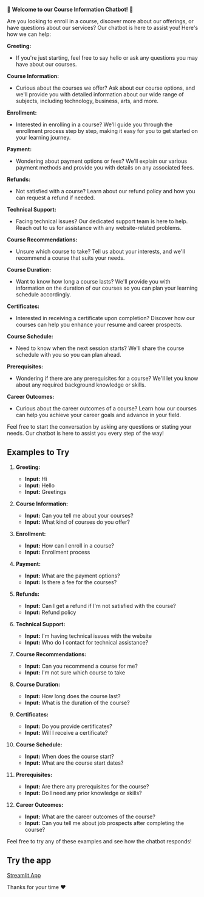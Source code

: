 👋 **Welcome to our Course Information Chatbot!** 👋

Are you looking to enroll in a course, discover more about our offerings, or have questions about our services? Our chatbot is here to assist you! Here's how we can help:

**Greeting:**
- If you're just starting, feel free to say hello or ask any questions you may have about our courses.

**Course Information:**
- Curious about the courses we offer? Ask about our course options, and we'll provide you with detailed information about our wide range of subjects, including technology, business, arts, and more.

**Enrollment:**
- Interested in enrolling in a course? We'll guide you through the enrollment process step by step, making it easy for you to get started on your learning journey.

**Payment:**
- Wondering about payment options or fees? We'll explain our various payment methods and provide you with details on any associated fees.

**Refunds:**
- Not satisfied with a course? Learn about our refund policy and how you can request a refund if needed.

**Technical Support:**
- Facing technical issues? Our dedicated support team is here to help. Reach out to us for assistance with any website-related problems.

**Course Recommendations:**
- Unsure which course to take? Tell us about your interests, and we'll recommend a course that suits your needs.

**Course Duration:**
- Want to know how long a course lasts? We'll provide you with information on the duration of our courses so you can plan your learning schedule accordingly.

**Certificates:**
- Interested in receiving a certificate upon completion? Discover how our courses can help you enhance your resume and career prospects.

**Course Schedule:**
- Need to know when the next session starts? We'll share the course schedule with you so you can plan ahead.

**Prerequisites:**
- Wondering if there are any prerequisites for a course? We'll let you know about any required background knowledge or skills.

**Career Outcomes:**
- Curious about the career outcomes of a course? Learn how our courses can help you achieve your career goals and advance in your field.

Feel free to start the conversation by asking any questions or stating your needs. Our chatbot is here to assist you every step of the way!


## Examples to Try

1. **Greeting:**
   - **Input:** Hi
   - **Input:** Hello
   - **Input:** Greetings

2. **Course Information:**
   - **Input:** Can you tell me about your courses?
   - **Input:** What kind of courses do you offer?

3. **Enrollment:**
   - **Input:** How can I enroll in a course?
   - **Input:** Enrollment process

4. **Payment:**
   - **Input:** What are the payment options?
   - **Input:** Is there a fee for the courses?

5. **Refunds:**
   - **Input:** Can I get a refund if I'm not satisfied with the course?
   - **Input:** Refund policy

6. **Technical Support:**
   - **Input:** I'm having technical issues with the website
   - **Input:** Who do I contact for technical assistance?

7. **Course Recommendations:**
   - **Input:** Can you recommend a course for me?
   - **Input:** I'm not sure which course to take

8. **Course Duration:**
   - **Input:** How long does the course last?
   - **Input:** What is the duration of the course?

9. **Certificates:**
   - **Input:** Do you provide certificates?
   - **Input:** Will I receive a certificate?

10. **Course Schedule:**
    - **Input:** When does the course start?
    - **Input:** What are the course start dates?

11. **Prerequisites:**
    - **Input:** Are there any prerequisites for the course?
    - **Input:** Do I need any prior knowledge or skills?

12. **Career Outcomes:**
    - **Input:** What are the career outcomes of the course?
    - **Input:** Can you tell me about job prospects after completing the course?

Feel free to try any of these examples and see how the chatbot responds!


## Try the app
[Streamlit App](https://reviews-sentiment-analysis.streamlit.app/)


Thanks for your time ❤
